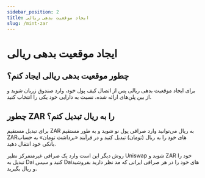 ```yaml
---
sidebar_position: 2
title: ایجاد موقعیت بدهی ریالی
slug: /mint-zar
---
```


# ایجاد موقعیت بدهی ریالی

## چطور موقعیت بدهی ریالی ایجاد کنم؟

برای ایجاد موقعیت بدهی ریالی پس از اتصال کیف پول خود، وارد صندوق زربان شوید و از بین پلن‌های ارائه شده، نسبت به دارایی خود یکی را انتخاب کنید. 

## چطور ZAR را به ریال تبدیل کنم؟

برای تبدیل مستقیم ZAR به ریال می‌توانید وارد صرافی پول نو شوید و به طور مستقیم ZARهای خود را به ریال (تومان) تبدیل کنید و در فرآیند «برداشت تومان» به حساب بانکی خود انتقال دهید.

روش دیگر این است وارد یک صرافی غیرمتمرکز نظیر Uniswap شوید و ZAR خود را تبدیل به Dai کنید و سپس Daiهای خود را در هر صرافی ایرانی که مد نظر دارید بفروشید و ریال بگیرید.
